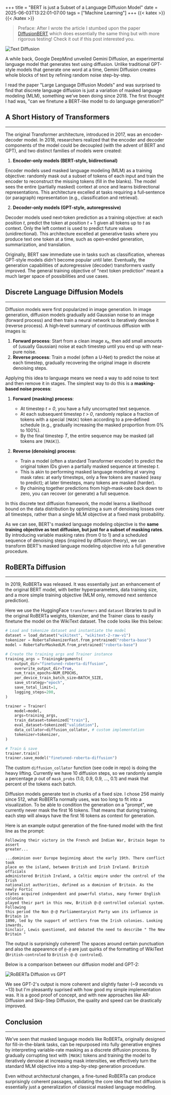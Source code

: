 +++
title = "BERT is just a Subset of a Language Diffusion Model"
date = 2025-06-03T13:22:01-07:00
tags = ["Machine Learning"]
+++
{{< katex >}}{{< /katex >}}

> Preface: After I wrote the article I stumbed upon the paper [DiffusionBERT](https://arxiv.org/abs/2211.15029) which does essentially the same thing but with more rigorous testing! Check it out if this post interested you.

<img alt="Text Diffusion" style="max-width: 100%" src="/images/roberta-diffusion.gif">

A while back, Google DeepMind unveiled Gemini Diffusion, an experimental language model that generates text using diffusion. Unlike traditional GPT-style models that generate one word at a time, Gemini Diffusion creates whole blocks of text by refining random noise step-by-step.

I read the paper "Large Language Diffusion Models" and was surprised to find that discrete language diffusion is just a variation of masked language modeling (MLM), something we’ve been doing since 2018.
The first thought I had was, "can we finetune a BERT-like model to do language generation?"



## A Short History of Transformers
---
The original Transformer architecture, introduced in 2017, was an encoder-decoder model. In 2018, researchers realized that the encoder and decoder components of the model could be decoupled (with the advent of BERT and GPT), and two distinct families of models were created:

1. **Encoder-only models (BERT-style, bidirectional)**

Encoder models used masked language modeling (MLM) as a training objective: randomly mask out a subset of tokens of each input and train the encoder to reconstruct the missing tokens (fill in the blanks).
The model sees the entire (partially masked) context at once and learns bidirectional representations.
This architecture excelled at tasks requiring a full‐sentence (or paragraph) representation (e.g., classification and retrieval).

2. **Decoder-only models (GPT-style, autoregressive)**

Decoder models used next‐token prediction as a training objective: at each position $t$, predict the token at position $t + 1$ given all tokens up to $t$ as context. Only the left context is used to predict future values (unidirectional).
This architecture excelled at generative tasks where you produce text one token at a time, such as open‐ended generation, summarization, and translation.

Originally, BERT saw immediate use in tasks such as classification, whereas GPT-style models didn't become popular until later. Eventually, the generation capabilities of autoregressive (decoder) transformers vastly improved. The general training objective of “next token prediction” meant a much larger space of possibilities and use cases.



## Discrete Language Diffusion Models
---

Diffusion models were first popularized in image generation. In image generation, diffusion models gradually add Gaussian noise to an image (forward process) and then train a neural network to iteratively denoise it (reverse process). A high‐level summary of continuous diffusion with images is:

1. **Forward process**: Start from a clean image _x₀_, then add small amounts of (usually Gaussian) noise at each timestep until you end up with near‐pure noise.  
2. **Reverse process**: Train a model (often a U‐Net) to predict the noise at each timestep, gradually recovering the original image in discrete denoising steps.

Applying this idea to language means we need a way to add noise to text and then remove it in stages. 
The simplest way to do this is a **masking‐based noise process**:

1. **Forward (masking) process**:  
   - At timestep _t = 0_, you have a fully uncorrupted text sequence.  
   - At each subsequent timestep _t > 0_, randomly replace a fraction of tokens with a special `[MASK]` token according to a pre‐defined schedule (e.g., gradually increasing the masked proportion from 0% to 100%).  
   - By the final timestep _T_, the entire sequence may be masked (all tokens are `[MASK]`).

2. **Reverse (denoising) process**:  
   - Train a model (often a standard Transformer encoder) to predict the original token IDs given a partially masked sequence at timestep _t_.  
   - This is akin to performing masked language modeling at varying mask rates: at early timesteps, only a few tokens are masked (easy to predict); at later timesteps, many tokens are masked (harder).  
   - By chaining together predictions from high‐mask‐rate back down to zero, you can recover (or generate) a full sequence.

In this discrete text diffusion framework, the model learns a likelihood bound on the data distribution by optimizing a sum of denoising losses over all timesteps, rather than a single MLM objective at a fixed mask probability. 

As we can see, BERT's masked language modeling objective is the **same training objective as text diffusion, but just for a subset of masking rates**.
By introducing variable masking rates (from 0 to 1) and a scheduled sequence of denoising steps (inspired by diffusion theory), we can transform BERT’s masked language modeling objective into a full generative procedure.



## RoBERTa Diffusion
---

In 2019, RoBERTa was released. It was essentially just an enhancement of the original BERT model, with better hyperparameters, data training size, and a more simple training objective (MLM only, removed next sentence prediction).

Here we use the HuggingFace `transformers` and `dataset` libraries to pull in the original RoBERTa weights, tokenizer, and the Trainer class to easily finetune the model on the WikiText dataset.
The code looks like this below:

```python
# Load and tokenize dataset and instantiate the model
dataset = load_dataset("wikitext", "wikitext-2-raw-v1")
tokenizer = RobertaTokenizerFast.from_pretrained("roberta-base")
model = RobertaForMaskedLM.from_pretrained("roberta-base")

# Create the training args and Trainer instance
training_args = TrainingArguments(
    output_dir="finetuned-roberta-diffusion",
    overwrite_output_dir=True,
    num_train_epochs=NUM_EPOCHS,
    per_device_train_batch_size=BATCH_SIZE,
    save_strategy="epoch",
    save_total_limit=1,
    logging_steps=200,
)

trainer = Trainer(
    model=model,
    args=training_args,
    train_dataset=tokenized["train"],
    eval_dataset=tokenized["validation"],
    data_collator=diffusion_collator, # custom implementation
    tokenizer=tokenizer,
)

# Train & save
trainer.train()
trainer.save_model("finetuned-roberta-diffusion")
```

The custom `diffusion_collator` function (see code in repo) is doing the heavy lifting.
Currently we have 10 diffusion steps, so we randomly sample a percentage $p$ out of `mask_probs` (1.0, 0.9, 0.9, ..., 0.1) and mask that percent of the tokens each batch.

Diffusion models generate text in chunks of a fixed size. I chose 256 mainly since 512, what RoBERTa normally uses, was too long to fit into a visualization.
To be able to condition the generation on a "prompt", we currently never mask the first 16 tokens. That means that during training, each step will always have the first 16 tokens as context for generation.

Here is an example output generation of the fine-tuned model with the first line as the prompt:

```
Following their victory in the French and Indian War, Britain began to assert
greater...

...dominion over Europe beginning about the early 19th. There conflict took
place on the island, between British and Irish Ireland. British officials 
administered British Ireland, a Celtic empire under the control of the Irish 
nationalist authorities, defined as a dominion of Britain. As the newly Fortic 
states acquired independent and powerful status, many former English colonies
played their part in this new, British @-@ controlled colonial system. Following
this period the Non @-@ Parliamentaryist Party won its influence in Britain in 
1890, led by the support of settlers from the Irish colonies. Looking inwards, 
Sinclair, Lewis questioned, and debated the need to describe " The New Britain "
```

The output is surprisingly coherent! The spaces around certain punctuation and also the appearence of `@-@` are just quirks of the formatting of WikiText (`British-controled` to `British @-@ controled`).

Below is a comparison between our diffusion model and GPT-2:

<img alt="RoBERTa Diffusion vs GPT" style="max-width: 100%" src="/images/roberta-diffusion-gpt.gif">

We see GPT-2's output is more coherent and slightly faster (~9 seconds vs ~13) but I'm pleasantly suprised with how good my simple implementation was. It is a good proof of concept, and with new approaches like AR-Diffusion and Skip-Step Diffusion, the quality and speed can be drastically improved.



## Conclusion
---

We’ve seen that masked language models like RoBERTa, originally designed for fill-in-the-blank tasks, can be repurposed into fully generative engines by interpreting variable-rate masking as a discrete diffusion process. By gradually corrupting text with `[MASK]` tokens and training the model to iteratively denoise at increasing mask intensities, we effectively turn the standard MLM objective into a step-by-step generation procedure.

Even without architectural changes, a fine-tuned RoBERTa can produce surprisingly coherent passages, validating the core idea that text diffusion is essentially just a generalization of classical masked language modeling.
